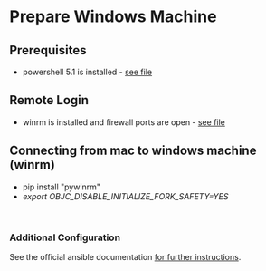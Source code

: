 
# Prepare Windows Machine

## Prerequisites
* powershell 5.1 is installed - [see file](./Upgrade-PowerShell.ps1)

## Remote Login
* winrm is installed and firewall ports are open - [see file](./Install-WinRM.ps1)

## Connecting from mac to windows machine (winrm)
- pip install "pywinrm"
- *export OBJC_DISABLE_INITIALIZE_FORK_SAFETY=YES*

<br>

### Additional Configuration
See the official ansible documentation [for further instructions](https://docs.ansible.com/ansible/latest/user_guide/windows_setup.html).